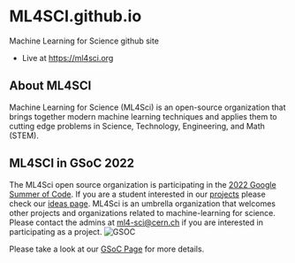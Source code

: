 # ML4SCI.github.io
Machine Learning for Science github site

* Live at https://ml4sci.org

## About ML4SCI
Machine Learning for Science (ML4Sci) is an open-source organization that brings together modern machine learning techniques and applies them to cutting edge problems in Science, Technology, Engineering, and Math (STEM). 

## ML4SCI in GSoC 2022
The ML4Sci open source organization is participating in the [2022 Google Summer of Code](https://summerofcode.withgoogle.com/). If you are a student interested in our [projects](https://ml4sci.org/activities/gsoc.html) please check our [ideas page](https://ml4sci.org/gsoc/2022/summary.html). ML4Sci is an umbrella organization that welcomes other projects and organizations related to machine-learning for science. Please contact the admins at [ml4-sci@cern.ch](ml4-sci@cern.ch) if you are interested in participating as a project.
![GSOC](https://ml4sci.org/images/GSoC/GSoC-icon-192.png)

Please take a look at our [GSoC Page](https://ml4sci.org/activities/gsoc.html) for more details.
